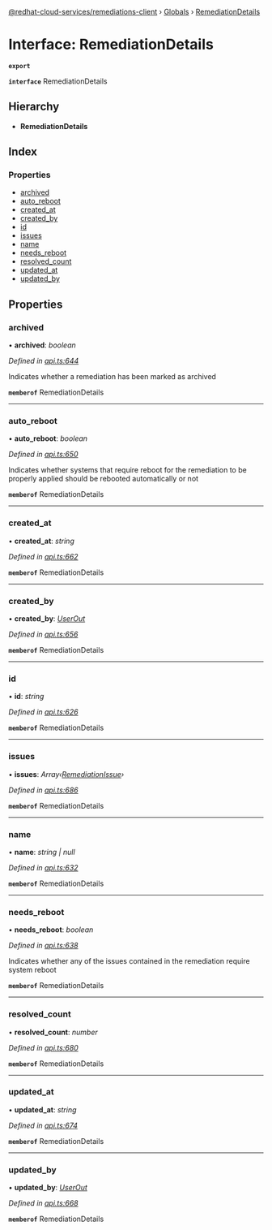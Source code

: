 [@redhat-cloud-services/remediations-client](../README.md) › [Globals](../globals.md) › [RemediationDetails](remediationdetails.md)

# Interface: RemediationDetails

**`export`** 

**`interface`** RemediationDetails

## Hierarchy

* **RemediationDetails**

## Index

### Properties

* [archived](remediationdetails.md#archived)
* [auto_reboot](remediationdetails.md#auto_reboot)
* [created_at](remediationdetails.md#created_at)
* [created_by](remediationdetails.md#created_by)
* [id](remediationdetails.md#id)
* [issues](remediationdetails.md#issues)
* [name](remediationdetails.md#name)
* [needs_reboot](remediationdetails.md#needs_reboot)
* [resolved_count](remediationdetails.md#resolved_count)
* [updated_at](remediationdetails.md#updated_at)
* [updated_by](remediationdetails.md#updated_by)

## Properties

###  archived

• **archived**: *boolean*

*Defined in [api.ts:644](https://github.com/RedHatInsights/javascript-clients/blob/master/packages/remediations/api.ts#L644)*

Indicates whether a remediation has been marked as archived

**`memberof`** RemediationDetails

___

###  auto_reboot

• **auto_reboot**: *boolean*

*Defined in [api.ts:650](https://github.com/RedHatInsights/javascript-clients/blob/master/packages/remediations/api.ts#L650)*

Indicates whether systems that require reboot for the remediation to be properly applied should be rebooted automatically or not

**`memberof`** RemediationDetails

___

###  created_at

• **created_at**: *string*

*Defined in [api.ts:662](https://github.com/RedHatInsights/javascript-clients/blob/master/packages/remediations/api.ts#L662)*

**`memberof`** RemediationDetails

___

###  created_by

• **created_by**: *[UserOut](userout.md)*

*Defined in [api.ts:656](https://github.com/RedHatInsights/javascript-clients/blob/master/packages/remediations/api.ts#L656)*

**`memberof`** RemediationDetails

___

###  id

• **id**: *string*

*Defined in [api.ts:626](https://github.com/RedHatInsights/javascript-clients/blob/master/packages/remediations/api.ts#L626)*

**`memberof`** RemediationDetails

___

###  issues

• **issues**: *Array‹[RemediationIssue](remediationissue.md)›*

*Defined in [api.ts:686](https://github.com/RedHatInsights/javascript-clients/blob/master/packages/remediations/api.ts#L686)*

**`memberof`** RemediationDetails

___

###  name

• **name**: *string | null*

*Defined in [api.ts:632](https://github.com/RedHatInsights/javascript-clients/blob/master/packages/remediations/api.ts#L632)*

**`memberof`** RemediationDetails

___

###  needs_reboot

• **needs_reboot**: *boolean*

*Defined in [api.ts:638](https://github.com/RedHatInsights/javascript-clients/blob/master/packages/remediations/api.ts#L638)*

Indicates whether any of the issues contained in the remediation require system reboot

**`memberof`** RemediationDetails

___

###  resolved_count

• **resolved_count**: *number*

*Defined in [api.ts:680](https://github.com/RedHatInsights/javascript-clients/blob/master/packages/remediations/api.ts#L680)*

**`memberof`** RemediationDetails

___

###  updated_at

• **updated_at**: *string*

*Defined in [api.ts:674](https://github.com/RedHatInsights/javascript-clients/blob/master/packages/remediations/api.ts#L674)*

**`memberof`** RemediationDetails

___

###  updated_by

• **updated_by**: *[UserOut](userout.md)*

*Defined in [api.ts:668](https://github.com/RedHatInsights/javascript-clients/blob/master/packages/remediations/api.ts#L668)*

**`memberof`** RemediationDetails
